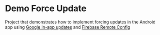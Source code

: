 # Demo Force Update
Project that demonstrates how to implement forcing updates in the Android app using  [Google In-app updates](https://developer.android.com/guide/playcore/in-app-updates) and [Firebase Remote Config](https://firebase.google.com/docs/remote-config/get-started?platform=android)
